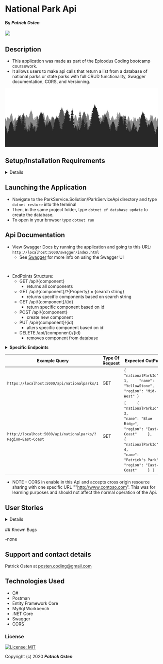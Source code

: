 #  National Park Api

#### By _**Patrick Osten**_

![](ReadMeAssets/recording.gif)

## Description
- This application was made as part of the Epicodus Coding bootcamp coursework.
- It allows users to make api calls that return a list from a database of national parks or state parks with full CRUD functionality, Swagger documentation, CORS, and Versioning.

!["Picture of pine trees"](ReadMeAssets/pines.jpg)

## Setup/Installation Requirements

<details>

Software Requirements
* An up to date internet browser 
* <a href="https://dotnet.microsoft.com/download">.NET Core</a> 
* Code editor such as <a href="https://code.visualstudio.com/">Visual Studio Code</a>
* <a href="https://dev.mysql.com/downloads/workbench/">MySQL Workbench</a>
* <a href="https://www.postman.com/downloads/">Postman</a> (Optional)

Install Dotnet Script
* In the terminal, run this command `dotnet tool install -g dotnet-script`

Open by Downloading or Cloning
* From this link <https://github.com/POsten040/ParkServiceApi>
* Download this repository to your computer by clicking the green Code button and 'Download Zip'
* Or clone the repository with `git clone `

AppSettings
* This project requires an AppSettings file. Create your `appsettings.json` file in the main `Library` directory. 
* Format your `appsettings.json` file as follows including your unique password that was created at MySqlWorkbench installation:
```
{
  "ConnectionStrings":{
      "DefaultConnection": "Server=localhost;Port=3306;database=parkapi;uid=root;pwd=<YourPassword>;"
  }
}
```
* Update the Server, Port, and User ID as needed.

</details>

## Launching the Application
* Navigate to the ParkService.Soliution/ParkServiceApi directory and type `dotnet restore` into the terminal
* Then, in the same project folder, type `dotnet ef database update` to create the database. 
* To open in your browser type `dotnet run` 

## Api Documentation
* View Swagger Docs by running the application and going to this URL: `http://localhost:5000/swagger/index.html`
  - See [Swagger](https://swagger.io/tools/swagger-ui/) for more info on using the Swagger UI
<br>

* EndPoints Structure:
  - GET /api/{component} 
    - returns all components
  - GET /api/{component}/?{Property} = {search string} 
    - returns specific components based on search string
  - GET /api/{component}/{id}
    - return specific component based on id 
  - POST /api/{component}
    - create new component
  - PUT /api/{component}/{id}
    - alters specific component based on id
  - DELETE /api/{component}/{id}
    - removes component from database

<details>
<summary><strong>Specific Endpoints</strong></summary>

* EndPoints for National Parks:
  - GET /api/nationalparks 
    - returns all national parks
  - GET /api/nationalparks/?Region = {search string} 
    - returns specific national parks based on region
  - GET /api/nationalparks/?Name = {search string} 
    - returns specific national parks based on name
  - GET /api/nationalparks/{id}
    - return specific national parks based on id 
  - POST /api/nationalparks
    - create new national parks
  - PUT /api/nationalparks/{id}
    - alters specific national parks based on id
  - DELETE /api/nationalparks/{id}
    - removes national park from database based on id

* EndPoints for State Parks:
  - GET /api/stateparks 
    - returns all state parks
  - GET /api/stateparks/?Name = {search string} 
    - returns specific state parks based on Name
  - GET /api/stateparks/{id}
    - return specific state parks based on id 
  - POST /api/stateparks
    - create new state parks
  - PUT /api/stateparks/{id}
    - alters specific state parks based on id
  - DELETE /api/stateparks/{id}
    - removes state park from database based on id
    <br>
</details>

| Example Query                                              | Type Of Request | Expected OutPut                                                                                                                                                                                                      |
|------------------------------------------------------------|-----------------|----------------------------------------------------------------------------------------------------------------------------------------------------------------------------------------------------------------------|
| `https://localhost:5000/api/nationalparks/1`           | GET             | ` {     "nationalParkId": 1,     "name": "YellowStone",     "region": "Mid-West" } `                                                                                                                           |
| `http://localhost:5000/api/nationalparks/?Region=East-Coast` | GET             | `[     {         "nationalParkId": 3,         "name": "Blue Ridge",         "region": "East-Coast"     },     {         "nationalParkId": 4,         "name": "Patrick's Park",         "region": "East-Coast"     } ]` |
|                                                            |                 |                                                                                                                                                                                                                      |
* NOTE - CORS in enable in this Api and accepts cross origin resource sharing with one specific URL ""http://www.contoso.com". This was for learning purposes and should not affect the normal operation of the Api.
## User Stories
<details>

| User Stories                                                                                                                                                                                                                                                               |   |
|----------------------------------------------------------------------------------------------------------------------------------------------------------------------------------------------------------------------------------------------------------------------------|---|
| The application should let users look up a list of national parks.                                                                                                                               |   |                                                                                                    
</details>
<br>
## Known Bugs

-none

## Support and contact details

Patrick Osten at <posten.coding@gmail.com> 

## Technologies Used

* C#
* Postman
* Entity Framework Core
* MySql Workbench
* .NET Core
* Swagger
* CORS

### License

[![License: MIT](https://img.shields.io/badge/License-MIT-yellow.svg)](https://opensource.org/licenses/MIT)

Copyright (c) 2020 **_Patrick Osten_**